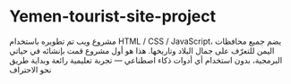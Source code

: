 # Yemen-tourist-site-project
مشروع ويب تم تطويره باستخدام HTML / CSS / JavaScript، يضم جميع محافظات اليمن للتعرّف على جمال البلاد وتاريخها. هذا هو أول مشروع قمت بإنشائه في حياتي البرمجية، بدون استخدام أي أدوات ذكاء اصطناعي — تجربة تعليمية رائعة وبداية طريق نحو الاحتراف
